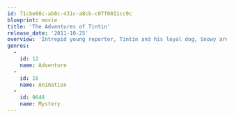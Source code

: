 ```yaml
---
id: 71cbe68c-ab8c-431c-a8cb-c07f0011cc9c
blueprint: movie
title: 'The Adventures of Tintin'
release_date: '2011-10-25'
overview: 'Intrepid young reporter, Tintin and his loyal dog, Snowy are thrust into a world of high adventure when they discover a ship carrying an explosive secret. As Tintin is drawn into a centuries-old mystery, Ivan Ivanovitch Sakharine suspects him of stealing a priceless treasure. Tintin and Snowy, with the help of salty, cantankerous Captain Haddock and bumbling detectives, Thompson &amp; Thomson, travel half the world, one step ahead of their enemies as Tintin endeavors to find The Unicorn, a sunken ship that may hold a vast fortune, but also an ancient curse.'
genres:
  -
    id: 12
    name: Adventure
  -
    id: 16
    name: Animation
  -
    id: 9648
    name: Mystery
---
```

